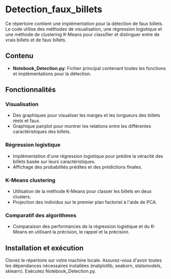 # Detection_faux_billets
Ce répertoire contient une implémentation pour la détection de faux billets. Le code utilise des méthodes de visualisation, une régression logistique et une méthode de clustering K-Means pour classifier et distinguer entre de vrais billets et de faux billets.

## Contenu
- **Notebook_Detection.py**: Fichier principal contenant toutes les fonctions et implémentations pour la détection.

## Fonctionnalités

### Visualisation
- Des graphiques pour visualiser les marges et les longueurs des billets réels et faux.
- Graphique pairplot pour montrer les relations entre les différentes caractéristiques des billets.

### Régression logistique
- Implémentation d'une régression logistique pour prédire la véracité des billets basée sur leurs caractéristiques.
- Affichage des probabilités prédites et des prédictions finales.

### K-Means clustering
- Utilisation de la méthode K-Means pour classer les billets en deux clusters.
- Projection des individus sur le premier plan factoriel à l'aide de PCA.

### Comparatif des algorithmes
- Comparaison des performances de la régression logistique et du K-Means en utilisant la précision, le rappel et la précision.

## Installation et exécution
Clonez le répertoire sur votre machine locale.
Assurez-vous d'avoir toutes les dépendances nécessaires installées (matplotlib, seaborn, statsmodels, sklearn).
Exécutez Notebook_Detection.py.

